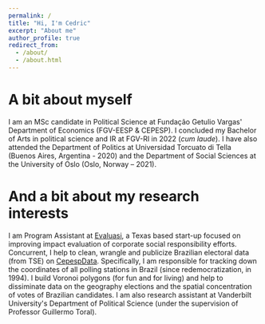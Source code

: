 ```yaml
---
permalink: /
title: "Hi, I'm Cedric"
excerpt: "About me"
author_profile: true
redirect_from: 
  - /about/
  - /about.html
---
```


A bit about myself
======
I am an MSc candidate in Political Science at Fundação Getulio Vargas' Department of Economics (FGV-EESP & CEPESP). I concluded my Bachelor of Arts in political science and IR at FGV-RI in 2022 (*cum laude*). I have also attended the Department of Politics at Universidad Torcuato di Tella (Buenos Aires, Argentina - 2020) and the Department of Social Sciences at the University of Oslo (Oslo, Norway – 2021).

And a bit about my research interests
======
I am Program Assistant at [Evaluasi](https://www.evaluasi.io/team), a Texas based start-up focused on improving impact evaluation of corporate social responsibility efforts. Concurrent, I help to clean, wrangle and publicize Brazilian electoral data (from TSE) on [CepespData](https://cepespdata.io/). Specifically, I am responsible for tracking down the coordinates of all polling stations in Brazil (since redemocratization, in 1994). I build Voronoi polygons (for fun and for living) and help to dissiminate data on the geography elections and the spatial concentration of votes of Brazilian candidates. I am also research assistant at Vanderbilt University's Department of Political Science (under the supervision of Professor Guillermo Toral).  
